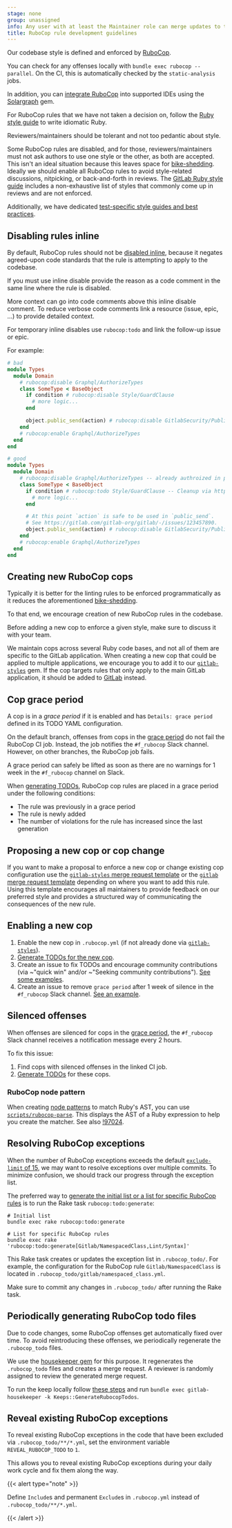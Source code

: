 ```yaml
---
stage: none
group: unassigned
info: Any user with at least the Maintainer role can merge updates to this content. For details, see https://docs.gitlab.com/ee/development/development_processes.html#development-guidelines-review.
title: RuboCop rule development guidelines
---
```


Our codebase style is defined and enforced by [RuboCop](https://github.com/rubocop-hq/rubocop).

You can check for any offenses locally with `bundle exec rubocop --parallel`.
On the CI, this is automatically checked by the `static-analysis` jobs.

In addition, you can [integrate RuboCop](developing_with_solargraph.md) into
supported IDEs using the [Solargraph](https://github.com/castwide/solargraph) gem.

For RuboCop rules that we have not taken a decision on, follow the [Ruby style guide](backend/ruby_style_guide.md) to write idiomatic Ruby.

Reviewers/maintainers should be tolerant and not too pedantic about style.

Some RuboCop rules are disabled, and for those,
reviewers/maintainers must not ask authors to use one style or the other, as both
are accepted. This isn't an ideal situation because this leaves space for
[bike-shedding](https://en.wiktionary.org/wiki/bikeshedding). Ideally we
should enable all RuboCop rules to avoid style-related
discussions, nitpicking, or back-and-forth in reviews. The
[GitLab Ruby style guide](backend/ruby_style_guide.md) includes a non-exhaustive
list of styles that commonly come up in reviews and are not enforced.

Additionally, we have dedicated
[test-specific style guides and best practices](testing_guide/_index.md).

## Disabling rules inline

By default, RuboCop rules should not be
[disabled inline](https://docs.rubocop.org/rubocop/configuration.html#disabling-cops-within-source-code),
because it negates agreed-upon code standards that the rule is attempting to
apply to the codebase.

If you must use inline disable provide the reason as a code comment in
the same line where the rule is disabled.

More context can go into code comments above this inline disable comment. To
reduce verbose code comments link a resource (issue, epic, ...) to provide
detailed context.

For temporary inline disables use `rubocop:todo` and link the follow-up issue
or epic.

For example:

```ruby
# bad
module Types
  module Domain
    # rubocop:disable Graphql/AuthorizeTypes
    class SomeType < BaseObject
      if condition # rubocop:disable Style/GuardClause
        # more logic...
      end

      object.public_send(action) # rubocop:disable GitlabSecurity/PublicSend
    end
    # rubocop:enable Graphql/AuthorizeTypes
  end
end

# good
module Types
  module Domain
    # rubocop:disable Graphql/AuthorizeTypes -- already authroized in parent entity
    class SomeType < BaseObject
      if condition # rubocop:todo Style/GuardClause -- Cleanup via https://gitlab.com/gitlab-org/gitlab/-/issues/1234567890
        # more logic...
      end

      # At this point `action` is safe to be used in `public_send`.
      # See https://gitlab.com/gitlab-org/gitlab/-/issues/123457890.
      object.public_send(action) # rubocop:disable GitlabSecurity/PublicSend -- User input verified
    end
    # rubocop:enable Graphql/AuthorizeTypes
  end
end
```

## Creating new RuboCop cops

Typically it is better for the linting rules to be enforced programmatically as it
reduces the aforementioned [bike-shedding](https://en.wiktionary.org/wiki/bikeshedding).

To that end, we encourage creation of new RuboCop rules in the codebase.

Before adding a new cop to enforce a given style, make sure to discuss it with your team.

We maintain cops across several Ruby code bases, and not all of them are
specific to the GitLab application.
When creating a new cop that could be applied to multiple applications, we encourage you
to add it to our [`gitlab-styles`](https://gitlab.com/gitlab-org/ruby/gems/gitlab-styles) gem.
If the cop targets rules that only apply to the main GitLab application,
it should be added to [GitLab](https://gitlab.com/gitlab-org/gitlab) instead.

## Cop grace period

A cop is in a _grace period_ if it is enabled and has `Details: grace period` defined in its TODO YAML configuration.

On the default branch, offenses from cops in the [grace period](rake_tasks.md#run-rubocop-in-graceful-mode) do not fail the RuboCop CI job. Instead, the job notifies the `#f_rubocop` Slack channel. However, on other branches, the RuboCop job fails.

A grace period can safely be lifted as soon as there are no warnings for 1 week in the `#f_rubocop` channel on Slack.

When [generating TODOs](rake_tasks.md#generate-initial-rubocop-todo-list), RuboCop cop rules are placed in a grace period under the following conditions:

- The rule was previously in a grace period
- The rule is newly added
- The number of violations for the rule has increased since the last generation

## Proposing a new cop or cop change

If you want to make a proposal to enforce a new cop or change existing cop configuration use the
[`gitlab-styles` merge request template](https://gitlab.com/gitlab-org/ruby/gems/gitlab-styles/-/blob/master/.gitlab/merge_request_templates/New%20Static%20Analysis%20Check.md)
or the
[`gitlab` merge request template](https://gitlab.com/gitlab-org/gitlab/-/blob/master/.gitlab/merge_request_templates/New%20Static%20Analysis%20Check.md)
depending on where you want to add this rule. Using this template encourages
all maintainers to provide feedback on our preferred style and provides
a structured way of communicating the consequences of the new rule.

## Enabling a new cop

1. Enable the new cop in `.rubocop.yml` (if not already done via [`gitlab-styles`](https://gitlab.com/gitlab-org/ruby/gems/gitlab-styles)).
1. [Generate TODOs for the new cop](rake_tasks.md#generate-initial-rubocop-todo-list).
1. Create an issue to fix TODOs and encourage community contributions (via ~"quick win" and/or ~"Seeking community contributions"). [See some examples](https://gitlab.com/gitlab-org/gitlab/-/issues/?sort=created_date&state=opened&label_name%5B%5D=quick%20win&label_name%5B%5D=static%20code%20analysis&first_page_size=20).
1. Create an issue to remove `grace period` after 1 week of silence in the `#f_rubocop` Slack channel. [See an example](https://gitlab.com/gitlab-org/gitlab/-/issues/374903).

## Silenced offenses

When offenses are silenced for cops in the [grace period](#cop-grace-period),
the `#f_rubocop` Slack channel receives a notification message every 2 hours.

To fix this issue:

1. Find cops with silenced offenses in the linked CI job.
1. [Generate TODOs](rake_tasks.md#generate-initial-rubocop-todo-list) for these cops.

### RuboCop node pattern

When creating [node patterns](https://docs.rubocop.org/rubocop-ast/node_pattern.html) to match
Ruby's AST, you can use [`scripts/rubocop-parse`](https://gitlab.com/gitlab-org/gitlab/-/blob/master/scripts/rubocop-parse).
This displays the AST of a Ruby expression to help you create the matcher.
See also [!97024](https://gitlab.com/gitlab-org/gitlab/-/merge_requests/97024).

## Resolving RuboCop exceptions

When the number of RuboCop exceptions exceeds the default [`exclude-limit` of 15](https://docs.rubocop.org/rubocop/1.2/usage/basic_usage.html#command-line-flags),
we may want to resolve exceptions over multiple commits. To minimize confusion,
we should track our progress through the exception list.

The preferred way to [generate the initial list or a list for specific RuboCop rules](rake_tasks.md#generate-initial-rubocop-todo-list)
is to run the Rake task `rubocop:todo:generate`:

```shell
# Initial list
bundle exec rake rubocop:todo:generate

# List for specific RuboCop rules
bundle exec rake 'rubocop:todo:generate[Gitlab/NamespacedClass,Lint/Syntax]'
```

This Rake task creates or updates the exception list in `.rubocop_todo/`. For
example, the configuration for the RuboCop rule `Gitlab/NamespacedClass` is
located in `.rubocop_todo/gitlab/namespaced_class.yml`.

Make sure to commit any changes in `.rubocop_todo/` after running the Rake task.

## Periodically generating RuboCop todo files

Due to code changes, some RuboCop offenses get automatically fixed over time. To avoid reintroducing these offenses,
we periodically regenerate the `.rubocop_todo` files.

We use the [housekeeper gem](https://gitlab.com/gitlab-org/gitlab/-/tree/master/gems/gitlab-housekeeper) for this purpose.
It regenerates the `.rubocop_todo` files and creates a merge request.
A reviewer is randomly assigned to review the generated merge request.

To run the keep locally follow [these steps](https://gitlab.com/gitlab-org/gitlab/-/tree/master/gems/gitlab-housekeeper#running-for-real)
and run `bundle exec gitlab-housekeeper -k Keeps::GenerateRubocopTodos`.

## Reveal existing RuboCop exceptions

To reveal existing RuboCop exceptions in the code that have been excluded via
`.rubocop_todo/**/*.yml`, set the environment variable `REVEAL_RUBOCOP_TODO` to `1`.

This allows you to reveal existing RuboCop exceptions during your daily work cycle and fix them along the way.

{{< alert type="note" >}}

Define `Include`s and permanent `Exclude`s in `.rubocop.yml` instead of `.rubocop_todo/**/*.yml`.

{{< /alert >}}
